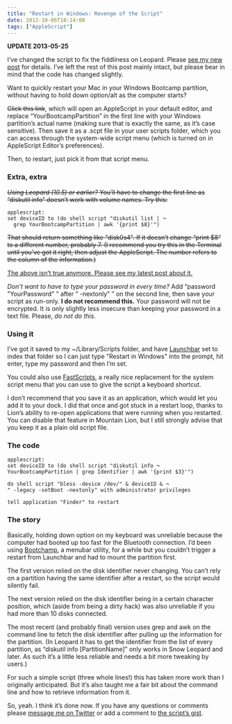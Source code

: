 ```yaml
---
title: "Restart in Windows: Revenge of the Script"
date: 2012-10-06T18:14:00
tags: ["AppleScript"]
---
```


<div class="flag">
<strong>UPDATE 2013-05-25</strong>
<p>I’ve changed the script to fix the fiddliness on Leopard. Please <a href="/2013/05/restart-in-windows-the-script-strikes-back/">see my new post</a> for details. I’ve left the rest of this post mainly intact, but please bear in mind that the code has changed slightly.</p>
</div>

Want to quickly restart your Mac in your Windows Bootcamp partition, without having to hold down option/alt as the computer starts?

<del>Click this link</del>, which will open an AppleScript in your default editor, and replace “YourBootcampPartition” in the first line with your Windows partition’s actual name (making sure that is exactly the same, as it’s case sensitive). Then save it as a .scpt file in your user scripts folder, which you can access through the system-wide script menu (which is turned on in AppleScript Editor’s preferences).

Then, to restart, just pick it from that script menu.

### Extra, extra

<del>*Using Leopard (10.5) or earlier?* You’ll have to change the first line as “diskutil info” doesn’t work with volume names. Try this:</del>

    applescript:
    set deviceID to (do shell script "diskutil list | ¬
      grep YourBootcampPartition | awk '{print $8}'")

<del>That should return something like "disk0s4". If it doesn’t change “print $8” to a different number, probably 7. (I recommend you try this in the Terminal until you’ve got it right, then adjust the AppleScript. The number refers to the column of the information.)</del>

<ins>The above isn’t true anymore. <a href="/2013/05/restart-in-windows-the-script-strikes-back/">Please see my latest post about it.</a></ins>

*Don’t want to have to type your password in every time?* Add “password "YourPassword" ” after “ -nextonly" ” on the second line, then save your script as run-only. **I do not recommend this.** Your password will not be encrypted. It is only slightly less insecure than keeping your password in a text file. Please, *do not do this*.

### Using it

I’ve got it saved to my ~/Library/Scripts folder, and have [Launchbar][lb] set to index that folder so I can just type "Restart in Windows" into the prompt, hit enter, type my password and then I’m set.

You could also use [FastScripts][fs], a really nice replacement for the system script menu that you can use to give the script a keyboard shortcut.

I don’t recommend that you save it as an application, which would let you add it to your dock. I did that once and got stuck in a restart loop, thanks to Lion’s ability to re-open applications that were running when you restarted. You can disable that feature in Mountain Lion, but I still strongly advise that you keep it as a plain old script file.

[fs]:   http://www.red-sweater.com/fastscripts/
[lb]:   http://www.obdev.at/products/launchbar/index.html

### The code

    applescript:
    set deviceID to (do shell script "diskutil info ¬
    YourBootcampPartition | grep Identifier | awk '{print $3}'")

    do shell script "bless -device /dev/" & deviceID & ¬
    " -legacy -setBoot -nextonly" with administrator privileges

    tell application "Finder" to restart


### The story

Basically, holding down option on my keyboard was unreliable because the computer had booted up too fast for the Bluetooth connection. I’d been using [Bootchamp][], a menubar utility, for a while but you couldn’t trigger a restart from Launchbar and had to mount the partition first.

[Bootchamp]:    http://www.kainjow.com

The first version relied on the disk identifier never changing. You can’t rely on a partition having the same identifier after a restart, so the script would silently fail.

The next version relied on the disk identifier being in a certain character position, which (aside from being a dirty hack) was also unreliable if you had more than 10 disks connected.

The most recent (and probably final) version uses grep and awk on the command line to fetch the disk identifier after pulling up the information for the partition. (In Leopard it has to get the identifier from the list of every partition, as “diskutil info [PartitionName]” only works in Snow Leopard and later. As such it’s a little less reliable and needs a bit more tweaking by users.)

For such a simple script (three whole lines!) this has taken more work than I originally anticipated. But it’s also taught me a fair bit about the command line and how to retrieve information from it.

So, yeah. I think it’s done now. If you have any questions or comments please [message me on Twitter][tw] or add a comment to [the script’s gist][gist].

[tw]:   http://www.twitter.com/robjwells
[gist]: https://gist.github.com/3681949

